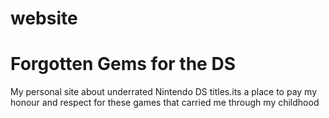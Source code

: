 # website

# Forgotten Gems for the DS

My personal site about underrated Nintendo DS titles.its a place to pay my honour and respect for these games that carried me through 
my childhood
